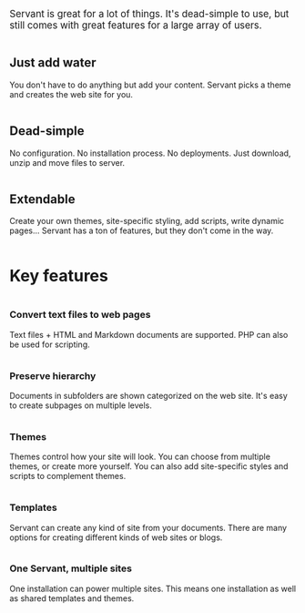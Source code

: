 
<div class="intro">
	<p><big>Servant is great for a lot of things. It's dead-simple to use, but still comes with great features for a large array of users.</big></p>
</div>

<div class="column four">
	<h2>Just add water</h2>
	<p>You don't have to do anything but add your content. Servant picks a theme and creates the web site for you.</p>
</div>

<div class="column four">
	<h2>Dead-simple</h2>
	<p>No configuration. No installation process. No deployments. Just download, unzip and move files to server.</p>
</div>

<div class="column four last">
	<h2>Extendable</h2>
	<p>Create your own themes, site-specific styling, add scripts, write dynamic pages... Servant has a ton of features, but they don't come in the way.</p>
</div>
<div class="clear"></div>



<h1>Key features</h1>

<div class="column three">
	<h3>Convert text files to web pages</h3>
	<p>Text files + HTML and Markdown documents are supported. PHP can also be used for scripting.</p>
</div>

<div class="column three">
	<h3>Preserve hierarchy</h3>
	<p>Documents in subfolders are shown categorized on the web site. It's easy to create subpages on multiple levels.</p>
</div>

<div class="column three">
	<h3>Themes</h3>
	<p>Themes control how your site will look. You can choose from multiple themes, or create more yourself. You can also add site-specific styles and scripts to complement themes.</p>
</div>

<div class="column three last">
	<h3>Templates</h3>
	<p>Servant can create any kind of site from your documents. There are many options for creating different kinds of web sites or blogs.</p>
</div>
<div class="clear"></div>

<div class="column three">
	<h3>One Servant, multiple sites</h3>
	<p>One installation can power multiple sites. This means one installation as well as shared templates and themes.</p>
</div>

<div class="clear"></div>
